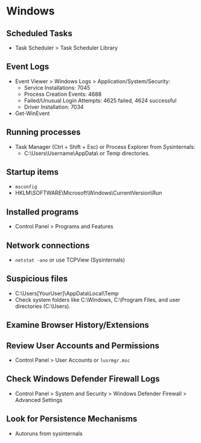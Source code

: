 # Windows
## Scheduled Tasks
- Task Scheduler > Task Scheduler Library

## Event Logs
- Event Viewer > Windows Logs > Application/System/Security:
  - Service Installations: 7045
  - Process Creation Events: 4688
  - Failed/Unusual Login Attempts: 4625 failed, 4624 successful
  - Driver Installation: 7034
- Get-WinEvent
  
## Running processes
- Task Manager (Ctrl + Shift + Esc) or Process Explorer from Sysinternals:
  - C:\Users\Username\AppData\ or Temp directories.
 
## Startup items
- `msconfig`
- HKLM\SOFTWARE\Microsoft\Windows\CurrentVersion\Run

## Installed programs
- Control Panel > Programs and Features

## Network connections
- `netstat -ano` or use TCPView (Sysinternals)

## Suspicious files
- C:\Users\[YourUser]\AppData\Local\Temp
- Check system folders like C:\Windows\, C:\Program Files\, and user directories (C:\Users\).

## Examine Browser History/Extensions

## Review User Accounts and Permissions
- Control Panel > User Accounts or `lusrmgr.msc`

## Check Windows Defender Firewall Logs
- Control Panel > System and Security > Windows Defender Firewall > Advanced Settings

## Look for Persistence Mechanisms
- Autoruns from sysinternals
